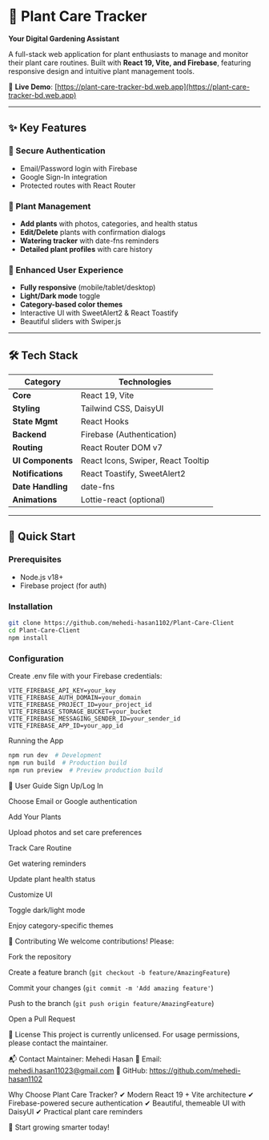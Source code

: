 # 🌿 Plant Care Tracker  

**Your Digital Gardening Assistant**  

A full-stack web application for plant enthusiasts to manage and monitor their plant care routines. Built with **React 19, Vite, and Firebase**, featuring responsive design and intuitive plant management tools.  

🔗 **Live Demo**: [https://plant-care-tracker-bd.web.app](https://plant-care-tracker-bd.web.app)  

---

## ✨ Key Features  

### 🔐 Secure Authentication  
- Email/Password login with Firebase  
- Google Sign-In integration  
- Protected routes with React Router  

### 🌱 Plant Management  
- **Add plants** with photos, categories, and health status  
- **Edit/Delete** plants with confirmation dialogs  
- **Watering tracker** with date-fns reminders  
- **Detailed plant profiles** with care history  

### 🎨 Enhanced User Experience  
- **Fully responsive** (mobile/tablet/desktop)  
- **Light/Dark mode** toggle  
- **Category-based color themes**  
- Interactive UI with SweetAlert2 & React Toastify  
- Beautiful sliders with Swiper.js  

---

## 🛠 Tech Stack  

| **Category**       | **Technologies**                     |
|--------------------|-------------------------------------|
| **Core**           | React 19, Vite                      |
| **Styling**        | Tailwind CSS, DaisyUI               |
| **State Mgmt**     | React Hooks                         |
| **Backend**        | Firebase (Authentication)           |
| **Routing**        | React Router DOM v7                 |
| **UI Components**  | React Icons, Swiper, React Tooltip  |
| **Notifications**  | React Toastify, SweetAlert2         |
| **Date Handling**  | date-fns                            |
| **Animations**     | Lottie-react (optional)             |

---

## 🚀 Quick Start  

### Prerequisites  
- Node.js v18+  
- Firebase project (for auth)  

### Installation  
```bash
git clone https://github.com/mehedi-hasan1102/Plant-Care-Client
cd Plant-Care-Client
npm install


```
### Configuration

Create .env file with your Firebase credentials:
```env
VITE_FIREBASE_API_KEY=your_key
VITE_FIREBASE_AUTH_DOMAIN=your_domain
VITE_FIREBASE_PROJECT_ID=your_project_id
VITE_FIREBASE_STORAGE_BUCKET=your_bucket
VITE_FIREBASE_MESSAGING_SENDER_ID=your_sender_id
VITE_FIREBASE_APP_ID=your_app_id
```
Running the App
```bash
npm run dev  # Development
npm run build  # Production build
npm run preview  # Preview production build
```
📖 User Guide
Sign Up/Log In

Choose Email or Google authentication

Add Your Plants

Upload photos and set care preferences

Track Care Routine

Get watering reminders

Update plant health status

Customize UI

Toggle dark/light mode

Enjoy category-specific themes

🤝 Contributing
We welcome contributions! Please:

Fork the repository

Create a feature branch (```git checkout -b feature/AmazingFeature```)

Commit your changes (```git commit -m 'Add amazing feature'```)

Push to the branch (```git push origin feature/AmazingFeature```)

Open a Pull Request

📜 License
This project is currently unlicensed. For usage permissions, please contact the maintainer.

📬 Contact
Maintainer: Mehedi Hasan
📧 Email: mehedi.hasan11023@gmail.com
🔗 GitHub: https://github.com/mehedi-hasan1102

Why Choose Plant Care Tracker?
✔ Modern React 19 + Vite architecture
✔ Firebase-powered secure authentication
✔ Beautiful, themeable UI with DaisyUI
✔ Practical plant care reminders

🌱 Start growing smarter today! 
